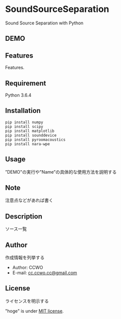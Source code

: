 # SoundSourceSeparation

Sound Source Separation with Python

## DEMO

## Features

Features.

## Requirement

Python 3.6.4

## Installation

```text
pip install numpy
pip install scipy
pip install matplotlib
pip install sounddevice
pip install pyroomacoustics
pip install nara-wpe
```

## Usage

”DEMO"の実行や"Name”の具体的な使用方法を説明する

## Note

注意点などがあれば書く

## Description

ソース一覧

## Author

作成情報を列挙する

- Author: CCWO
- E-mail: cc.ccwo.cc@gmail.com

## License

ライセンスを明示する

"hoge" is under [MIT license](https://en.wikipedia.org/wiki/MIT_License).
